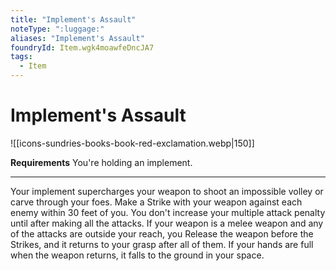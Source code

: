 ```yaml
---
title: "Implement's Assault"
noteType: ":luggage:"
aliases: "Implement's Assault"
foundryId: Item.wgk4moawfeDncJA7
tags:
  - Item
---
```


# Implement's Assault
![[icons-sundries-books-book-red-exclamation.webp|150]]

**Requirements** You're holding an implement.

* * *

Your implement supercharges your weapon to shoot an impossible volley or carve through your foes. Make a Strike with your weapon against each enemy within 30 feet of you. You don't increase your multiple attack penalty until after making all the attacks. If your weapon is a melee weapon and any of the attacks are outside your reach, you Release the weapon before the Strikes, and it returns to your grasp after all of them. If your hands are full when the weapon returns, it falls to the ground in your space.
